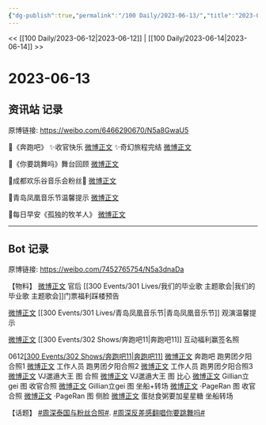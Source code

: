 ```yaml
---
{"dg-publish":true,"permalink":"/100 Daily/2023-06-13/","title":"2023-06-13","created":"2023-06-14T18:20:06.031+08:00","updated":"2023-06-15T17:14:52.876+08:00"}
---
```



<< [[100 Daily/2023-06-12\|2023-06-12]] | [[100 Daily/2023-06-14\|2023-06-14]] >>

# 2023-06-13

## 资讯站 记录

原博链接: https://weibo.com/6466290670/N5a8GwaU5

🌟《奔跑吧》
✨收官快乐 [微博正文](https://weibo.com/6466290670/4912240068660527)
✨奇幻旅程完结 [微博正文](https://weibo.com/6466290670/4912111992440909)

🌟《你要跳舞吗》舞台回顾 [微博正文](https://weibo.com/6466290670/4912198449628239)

🌟成都欢乐谷音乐会粉丝🎫 [微博正文](https://weibo.com/6466290670/4912257186403208)

🌟青岛凤凰音乐节温馨提示 [微博正文](https://weibo.com/6466290670/4912192413241097)

🌟每日早安《孤独的牧羊人》 [微博正文](https://weibo.com/6466290670/4912089799593120)

---
## Bot 记录

原博链接: https://weibo.com/7452765754/N5a3dnaDa

【物料】
[微博正文](http://weibo.com/5248300719/N58Mq185A) 官后 [[300 Events/301 Lives/我们的毕业歌 主题歌会\|我们的毕业歌 主题歌会]]门票福利踩楼预告

[微博正文](https://weibo.com/7049436181/N56VfpVuB) [[300 Events/301 Lives/青岛凤凰音乐节\|青岛凤凰音乐节]] 观演温馨提示

[微博正文](http://weibo.com/5242381821/N59Yvob0J) [[300 Events/302 Shows/奔跑吧11\|奔跑吧11]] 互动福利赢签名照

0612[[300 Events/302 Shows/奔跑吧11\|奔跑吧11]](续)
[微博正文](http://weibo.com/5242381821/N58kfkH1Z) 奔跑吧 跑男团夕阳合照1
[微博正文](https://weibo.com/2163174523/N52yegEsO) 工作人员 跑男团夕阳合照2
[微博正文](https://weibo.com/2407743440/N56vzicaO) 工作人员 跑男团夕阳合照3
[微博正文](http://weibo.com/6201405724/N55wid5hf) VJ邋遢大王 图 合照
[微博正文](http://weibo.com/6201405724/N55DxxZaG) VJ邋遢大王 图 比心
[微博正文](http://weibo.com/5355738926/N54OWCrCa) Gillian立gei 图 收官合照
[微博正文](http://weibo.com/5355738926/N56IyfEDT) Gillian立gei 图 坐船+转场
[微博正文](http://weibo.com/7633014126/N58cjl1Q7) ·PageRan 图 收官合照
[微博正文](http://weibo.com/7633014126/N59ZNeyUj) ·PageRan 图 侧脸
[微博正文](http://weibo.com/6048634807/N59bq938M) 蛋挞食粥要加星星糖 坐船转场

【话题】
[#周深泰国与粉丝合照#](https://s.weibo.com/weibo?q=%23%E5%91%A8%E6%B7%B1%E6%B3%B0%E5%9B%BD%E4%B8%8E%E7%B2%89%E4%B8%9D%E5%90%88%E7%85%A7%23).
[#周深反差感翻唱你要跳舞吗#](https://s.weibo.com/weibo?q=%23%E5%91%A8%E6%B7%B1%E5%8F%8D%E5%B7%AE%E6%84%9F%E7%BF%BB%E5%94%B1%E4%BD%A0%E8%A6%81%E8%B7%B3%E8%88%9E%E5%90%97%23)
